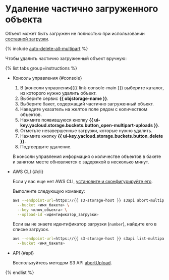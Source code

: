 # Удаление частично загруженного объекта

Объект может быть загружен не полностью при использовании [составной загрузки](../../concepts/multipart.md).

{% include [auto-delete-all-multipart](../../../_includes/storage/auto-delete-all-multipart.md) %}

Чтобы удалить частично загруженный объект вручную:

{% list tabs group=instructions %}

- Консоль управления {#console}
  
  1. В [консоли управления]({{ link-console-main }}) выберите каталог, из которого нужно удалить объект.
  1. Выберите сервис **{{ objstorage-name }}**.
  1. Выберите бакет, содержащий частично загруженный объект.
  1. Наведите указатель на желтое поле рядом с количеством объектов. 
  1. Нажмите появившуюся кнопку **{{ ui-key.yacloud.storage.buckets.button_open-multipart-uploads }}**.
  1. Отметьте незавершенные загрузки, которые нужно удалить.
  1. Нажмите кнопку **{{ ui-key.yacloud.storage.buckets.button_delete }}**.
  1. Подтвердите удаление.

  В консоли управления информация о количестве объектов в бакете и занятом месте обновляется с задержкой в несколько минут.

- AWS CLI {#cli}

  Если у вас еще нет AWS CLI, [установите и сконфигурируйте его](../../tools/aws-cli.md).

  Выполните следующую команду:

  ```bash
  aws --endpoint-url=https://{{ s3-storage-host }} s3api abort-multipart-upload \
    --bucket <имя_бакета> \
    --key <ключ_объекта> \
    --upload-id <идентификатор_загрузки>
  ```

  Если вы не знаете идентификатор загрузки (`number`), найдите его в списке загрузок.

  ```bash
  aws --endpoint-url=https://{{ s3-storage-host }} s3api list-multipart-uploads \
    --bucket <имя_бакета>
  ```

- API {#api}

  Воспользуйтесь методом S3 API [abortUpload](../../s3/api-ref/multipart/abortupload.md).

{% endlist %}

